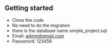 
## Getting started

+ Clone the code
+ No need to do the migration
+ there is the database name simple_project.sql
+ Email: admin@gmail.com
+ Passwrord: 123456
